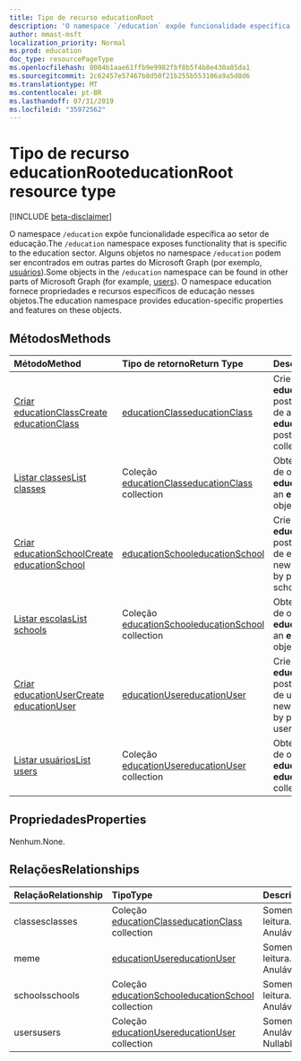 ```yaml
---
title: Tipo de recurso educationRoot
description: 'O namespace `/education` expõe funcionalidade específica ao setor de educação. '
author: mmast-msft
localization_priority: Normal
ms.prod: education
doc_type: resourcePageType
ms.openlocfilehash: 8084b1aae61ffb9e9982fbf8b5f4b8e430a85da1
ms.sourcegitcommit: 2c62457e57467b8d50f21b255b553106a9a5d8d6
ms.translationtype: MT
ms.contentlocale: pt-BR
ms.lasthandoff: 07/31/2019
ms.locfileid: "35972562"
---
```

# <a name="educationroot-resource-type"></a><span data-ttu-id="bb238-103">Tipo de recurso educationRoot</span><span class="sxs-lookup"><span data-stu-id="bb238-103">educationRoot resource type</span></span>

[!INCLUDE [beta-disclaimer](../../includes/beta-disclaimer.md)]

<span data-ttu-id="bb238-104">O namespace `/education` expõe funcionalidade específica ao setor de educação.</span><span class="sxs-lookup"><span data-stu-id="bb238-104">The `/education` namespace exposes functionality that is specific to the education sector.</span></span> <span data-ttu-id="bb238-105">Alguns objetos no namespace `/education` podem ser encontrados em outras partes do Microsoft Graph (por exemplo, [usuários](user.md)).</span><span class="sxs-lookup"><span data-stu-id="bb238-105">Some objects in the `/education` namespace can be found in other parts of Microsoft Graph (for example, [users](user.md)).</span></span> <span data-ttu-id="bb238-106">O namespace education fornece propriedades e recursos específicos de educação nesses objetos.</span><span class="sxs-lookup"><span data-stu-id="bb238-106">The education namespace provides education-specific properties and features on these objects.</span></span>

## <a name="methods"></a><span data-ttu-id="bb238-107">Métodos</span><span class="sxs-lookup"><span data-stu-id="bb238-107">Methods</span></span>

| <span data-ttu-id="bb238-108">Método</span><span class="sxs-lookup"><span data-stu-id="bb238-108">Method</span></span>           | <span data-ttu-id="bb238-109">Tipo de retorno</span><span class="sxs-lookup"><span data-stu-id="bb238-109">Return Type</span></span>    |<span data-ttu-id="bb238-110">Descrição</span><span class="sxs-lookup"><span data-stu-id="bb238-110">Description</span></span>|
|:---------------|:--------|:----------|
|[<span data-ttu-id="bb238-111">Criar educationClass</span><span class="sxs-lookup"><span data-stu-id="bb238-111">Create educationClass</span></span>](../api/educationroot-post-classes.md) |[<span data-ttu-id="bb238-112">educationClass</span><span class="sxs-lookup"><span data-stu-id="bb238-112">educationClass</span></span>](educationclass.md)| <span data-ttu-id="bb238-113">Crie uma nova **educationClass** postando na coleção de aulas.</span><span class="sxs-lookup"><span data-stu-id="bb238-113">Create a new **educationClass** by posting to the classes collection.</span></span>|
|[<span data-ttu-id="bb238-114">Listar classes</span><span class="sxs-lookup"><span data-stu-id="bb238-114">List classes</span></span>](../api/educationroot-list-classes.md) |<span data-ttu-id="bb238-115">Coleção [educationClass](educationclass.md)</span><span class="sxs-lookup"><span data-stu-id="bb238-115">[educationClass](educationclass.md) collection</span></span>| <span data-ttu-id="bb238-116">Obtenha uma coleção de objetos **educationClass**.</span><span class="sxs-lookup"><span data-stu-id="bb238-116">Get an **educationClass** object collection.</span></span>|
|[<span data-ttu-id="bb238-117">Criar educationSchool</span><span class="sxs-lookup"><span data-stu-id="bb238-117">Create educationSchool</span></span>](../api/educationroot-post-schools.md) |[<span data-ttu-id="bb238-118">educationSchool</span><span class="sxs-lookup"><span data-stu-id="bb238-118">educationSchool</span></span>](educationschool.md)| <span data-ttu-id="bb238-119">Crie uma nova **educationSchool** postando na coleção de escolas.</span><span class="sxs-lookup"><span data-stu-id="bb238-119">Create a new **educationSchool** by posting to the schools collection.</span></span>|
|[<span data-ttu-id="bb238-120">Listar escolas</span><span class="sxs-lookup"><span data-stu-id="bb238-120">List schools</span></span>](../api/educationroot-list-schools.md) |<span data-ttu-id="bb238-121">Coleção [educationSchool](educationschool.md)</span><span class="sxs-lookup"><span data-stu-id="bb238-121">[educationSchool](educationschool.md) collection</span></span>| <span data-ttu-id="bb238-122">Obtenha uma coleção de objetos **educationSchool**.</span><span class="sxs-lookup"><span data-stu-id="bb238-122">Get an **educationSchool** object collection.</span></span>|
|[<span data-ttu-id="bb238-123">Criar educationUser</span><span class="sxs-lookup"><span data-stu-id="bb238-123">Create educationUser</span></span>](../api/educationroot-post-users.md) |[<span data-ttu-id="bb238-124">educationUser</span><span class="sxs-lookup"><span data-stu-id="bb238-124">educationUser</span></span>](educationuser.md)| <span data-ttu-id="bb238-125">Crie um novo **educationUser** postando na coleção de usuários.</span><span class="sxs-lookup"><span data-stu-id="bb238-125">Create a new **educationUser** by posting to the users collection.</span></span>|
|[<span data-ttu-id="bb238-126">Listar usuários</span><span class="sxs-lookup"><span data-stu-id="bb238-126">List users</span></span>](../api/educationroot-list-users.md) |<span data-ttu-id="bb238-127">Coleção [educationUser](educationuser.md)</span><span class="sxs-lookup"><span data-stu-id="bb238-127">[educationUser](educationuser.md) collection</span></span>| <span data-ttu-id="bb238-128">Obtenha uma coleção de objetos **educationUser**.</span><span class="sxs-lookup"><span data-stu-id="bb238-128">Get an **educationUser** object collection.</span></span>|

## <a name="properties"></a><span data-ttu-id="bb238-129">Propriedades</span><span class="sxs-lookup"><span data-stu-id="bb238-129">Properties</span></span>
<span data-ttu-id="bb238-130">Nenhum.</span><span class="sxs-lookup"><span data-stu-id="bb238-130">None.</span></span>

## <a name="relationships"></a><span data-ttu-id="bb238-131">Relações</span><span class="sxs-lookup"><span data-stu-id="bb238-131">Relationships</span></span>
| <span data-ttu-id="bb238-132">Relação</span><span class="sxs-lookup"><span data-stu-id="bb238-132">Relationship</span></span> | <span data-ttu-id="bb238-133">Tipo</span><span class="sxs-lookup"><span data-stu-id="bb238-133">Type</span></span>   |<span data-ttu-id="bb238-134">Descrição</span><span class="sxs-lookup"><span data-stu-id="bb238-134">Description</span></span>|
|:---------------|:--------|:----------|
|<span data-ttu-id="bb238-135">classes</span><span class="sxs-lookup"><span data-stu-id="bb238-135">classes</span></span>|<span data-ttu-id="bb238-136">Coleção [educationClass](educationclass.md)</span><span class="sxs-lookup"><span data-stu-id="bb238-136">[educationClass](educationclass.md) collection</span></span>| <span data-ttu-id="bb238-137">Somente leitura.</span><span class="sxs-lookup"><span data-stu-id="bb238-137">Read-only.</span></span> <span data-ttu-id="bb238-138">Anulável.</span><span class="sxs-lookup"><span data-stu-id="bb238-138">Nullable.</span></span>|
|<span data-ttu-id="bb238-139">me</span><span class="sxs-lookup"><span data-stu-id="bb238-139">me</span></span>|[<span data-ttu-id="bb238-140">educationUser</span><span class="sxs-lookup"><span data-stu-id="bb238-140">educationUser</span></span>](educationuser.md)| <span data-ttu-id="bb238-141">Somente leitura.</span><span class="sxs-lookup"><span data-stu-id="bb238-141">Read-only.</span></span> <span data-ttu-id="bb238-142">Anulável.</span><span class="sxs-lookup"><span data-stu-id="bb238-142">Nullable.</span></span>|
|<span data-ttu-id="bb238-143">schools</span><span class="sxs-lookup"><span data-stu-id="bb238-143">schools</span></span>|<span data-ttu-id="bb238-144">Coleção [educationSchool](educationschool.md)</span><span class="sxs-lookup"><span data-stu-id="bb238-144">[educationSchool](educationschool.md) collection</span></span>| <span data-ttu-id="bb238-145">Somente leitura.</span><span class="sxs-lookup"><span data-stu-id="bb238-145">Read-only.</span></span> <span data-ttu-id="bb238-146">Anulável.</span><span class="sxs-lookup"><span data-stu-id="bb238-146">Nullable.</span></span>|
|<span data-ttu-id="bb238-147">users</span><span class="sxs-lookup"><span data-stu-id="bb238-147">users</span></span>|<span data-ttu-id="bb238-148">Coleção [educationUser](educationuser.md)</span><span class="sxs-lookup"><span data-stu-id="bb238-148">[educationUser](educationuser.md) collection</span></span>| <span data-ttu-id="bb238-p105">Somente leitura. Anulável.</span><span class="sxs-lookup"><span data-stu-id="bb238-p105">Read-only. Nullable.</span></span>|

<!-- uuid: 8fcb5dbc-d5aa-4681-8e31-b001d5168d79
2015-10-25 14:57:30 UTC -->
<!--
{
  "type": "#page.annotation",
  "description": "educationRoot resource",
  "keywords": "",
  "section": "documentation",
  "tocPath": "",
  "suppressions": []
}
-->
